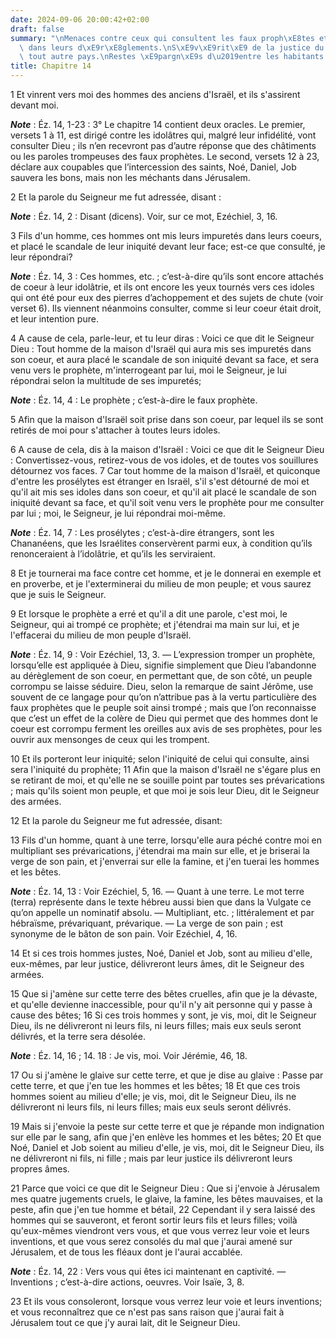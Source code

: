 ```yaml
---
date: 2024-09-06 20:00:42+02:00
draft: false
summary: "\nMenaces contre ceux qui consultent les faux proph\xE8tes et qui demeurent\
  \ dans leurs d\xE9r\xE8glements.\nS\xE9v\xE9rit\xE9 de la justice du Seigneur sur\
  \ tout autre pays.\nRestes \xE9pargn\xE9s d\u2019entre les habitants de J\xE9rusalem.\n"
title: Chapitre 14
---
```





1 Et vinrent vers moi des hommes des anciens d'Israël, et ils s'assirent devant moi.

***Note*** :  Éz. 14, 1-23 : 3° Le chapitre 14 contient deux oracles. Le premier, versets 1 à 11, est dirigé contre les idolâtres qui, malgré leur infidélité, vont consulter Dieu ; ils n’en recevront pas d’autre réponse que des châtiments ou les paroles trompeuses des faux prophètes. Le second, versets 12 à 23, déclare aux coupables que l’intercession des saints, Noé, Daniel, Job sauvera les bons, mais non les méchants dans Jérusalem.

2 Et la parole du Seigneur me fut adressée, disant :

***Note*** :  Éz. 14, 2 : Disant (dicens). Voir, sur ce mot, Ezéchiel, 3, 16.


3 Fils d'un homme, ces hommes ont mis leurs impuretés dans leurs coeurs, et placé le scandale de leur iniquité devant leur face; est-ce que consulté, je leur répondrai?

***Note*** :  Éz. 14, 3 : Ces hommes, etc. ; c’est-à-dire qu’ils sont encore attachés de coeur à leur idolâtrie, et ils ont encore les yeux tournés vers ces idoles qui ont été pour eux des pierres d’achoppement et des sujets de chute (voir verset 6). Ils viennent néanmoins consulter, comme si leur coeur était droit, et leur intention pure.

4 A cause de cela, parle-leur, et tu leur diras : Voici ce que dit le Seigneur Dieu : Tout homme de la maison d'Israël qui aura mis ses impuretés dans son coeur, et aura placé le scandale de son iniquité devant sa face, et sera venu vers le prophète, m'interrogeant par lui, moi le Seigneur, je lui répondrai selon la multitude de ses impuretés;

***Note*** :  Éz. 14, 4 : Le prophète ; c’est-à-dire le faux prophète.

5 Afin que la maison d'Israël soit prise dans son coeur, par lequel ils se sont retirés de moi pour s'attacher à toutes leurs idoles.


6 A cause de cela, dis à la maison d'Israël : Voici ce que dit le Seigneur Dieu : Convertissez-vous, retirez-vous de vos idoles, et de toutes vos souillures détournez vos faces. 7 Car tout homme de la maison d'Israël, et quiconque d'entre les prosélytes est étranger en Israël, s'il s'est détourné de moi et qu'il ait mis ses idoles dans son coeur, et qu'il ait placé le scandale de son iniquité devant sa face, et qu'il soit venu vers le prophète pour me consulter par lui ; moi, le Seigneur, je lui répondrai moi-même.

***Note*** :  Éz. 14, 7 : Les prosélytes ; c’est-à-dire étrangers, sont les Chananéens, que les Israélites conservèrent parmi eux, à condition qu’ils renonceraient à l’idolâtrie, et qu’ils les serviraient.

8 Et je tournerai ma face contre cet homme, et je le donnerai en exemple et en proverbe, et je l'exterminerai du milieu de mon peuple; et vous saurez que je suis le Seigneur.


9 Et lorsque le prophète a erré et qu'il a dit une parole, c'est moi, le Seigneur, qui ai trompé ce prophète; et j'étendrai ma main sur lui, et je l'effacerai du milieu de mon peuple d'Israël.

***Note*** :  Éz. 14, 9 : Voir Ezéchiel, 13, 3. ― L’expression tromper un prophète, lorsqu’elle est appliquée à Dieu, signifie simplement que Dieu l’abandonne au dérèglement de son coeur, en permettant que, de son côté, un peuple corrompu se laisse séduire. Dieu, selon la remarque de saint Jérôme, use souvent de ce langage pour qu’on n’attribue pas à la vertu particulière des faux prophètes que le peuple soit ainsi trompé ; mais que l’on reconnaisse que c’est un effet de la colère de Dieu qui permet que des hommes dont le coeur est corrompu ferment les oreilles aux avis de ses prophètes, pour les ouvrir aux mensonges de ceux qui les trompent.


10 Et ils porteront leur iniquité; selon l'iniquité de celui qui consulte, ainsi sera l'iniquité du prophète; 11 Afin que la maison d'Israël ne s'égare plus en se retirant de moi, et qu'elle ne se souille point par toutes ses prévarications ; mais qu'ils soient mon peuple, et que moi je sois leur Dieu, dit le Seigneur des armées.


12 Et la parole du Seigneur me fut adressée, disant:


13 Fils d'un homme, quant à une terre, lorsqu'elle aura péché contre moi en multipliant ses prévarications, j'étendrai ma main sur elle, et je briserai la verge de son pain, et j'enverrai sur elle la famine, et j'en tuerai les hommes et les bêtes.

***Note*** :  Éz. 14, 13 : Voir Ezéchiel, 5, 16. ― Quant à une terre. Le mot terre (terra) représente dans le texte hébreu aussi bien que dans la Vulgate ce qu’on appelle un nominatif absolu. ― Multipliant, etc. ; littéralement et par hébraïsme, prévariquant, prévarique. ― La verge de son pain ; est synonyme de le bâton de son pain. Voir Ezéchiel, 4, 16.

14 Et si ces trois hommes justes, Noé, Daniel et Job, sont au milieu d'elle, eux-mêmes, par leur justice, délivreront leurs âmes, dit le Seigneur des armées.


15 Que si j'amène sur cette terre des bêtes cruelles, afin que je la dévaste, et qu'elle devienne inaccessible, pour qu'il n'y ait personne qui y passe à cause des bêtes; 16 Si ces trois hommes y sont, je vis, moi, dit le Seigneur Dieu, ils ne délivreront ni leurs fils, ni leurs filles; mais eux seuls seront délivrés, et la terre sera désolée.

***Note*** :  Éz. 14, 16 ; 14. 18 : Je vis, moi. Voir Jérémie, 46, 18.


17 Ou si j'amène le glaive sur cette terre, et que je dise au glaive : Passe par cette terre, et que j'en tue les hommes et les bêtes; 18 Et que ces trois hommes soient au milieu d'elle; je vis, moi, dit le Seigneur Dieu, ils ne délivreront ni leurs fils, ni leurs filles; mais eux seuls seront délivrés.


19 Mais si j'envoie la peste sur cette terre et que je répande mon indignation sur elle par le sang, afin que j'en enlève les hommes et les bêtes; 20 Et que Noé, Daniel et Job soient au milieu d'elle, je vis, moi, dit le Seigneur Dieu, ils ne délivreront ni fils, ni fille ; mais par leur justice ils délivreront leurs propres âmes.


21 Parce que voici ce que dit le Seigneur Dieu : Que si j'envoie à Jérusalem mes quatre jugements cruels, le glaive, la famine, les bêtes mauvaises, et la peste, afin que j'en tue homme et bétail, 22 Cependant il y sera laissé des hommes qui se sauveront, et feront sortir leurs fils et leurs filles; voilà qu'eux-mêmes viendront vers vous, et que vous verrez leur voie et leurs inventions, et que vous serez consolés du mal que j'aurai amené sur Jérusalem, et de tous les fléaux dont je l'aurai accablée.

***Note*** :  Éz. 14, 22 : Vers vous qui êtes ici maintenant en captivité. ― Inventions ; c’est-à-dire actions, oeuvres. Voir Isaïe, 3, 8.


23 Et ils vous consoleront, lorsque vous verrez leur voie et leurs inventions; et vous reconnaîtrez que ce n'est pas sans raison que j'aurai fait à Jérusalem tout ce que j'y aurai lait, dit le Seigneur Dieu.

